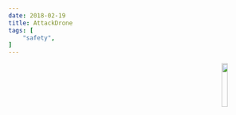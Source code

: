 ```yaml
---
date: 2018-02-19
title: AttackDrone
tags: [
    "safety",
]
---
```

<img align="right" src="https://i.imgur.com/p8jenZt.png" width=15%>

